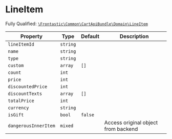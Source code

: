 #  LineItem

Fully Qualified: [`\Frontastic\Common\CartApiBundle\Domain\LineItem`](../../../../src/php/CartApiBundle/Domain/LineItem.php)

Property|Type|Default|Description
--------|----|-------|-----------
`lineItemId`|`string`||
`name`|`string`||
`type`|`string`||
`custom`|`array`|`[]`|
`count`|`int`||
`price`|`int`||
`discountedPrice`|`int`||
`discountTexts`|`array`|`[]`|
`totalPrice`|`int`||
`currency`|`string`||
`isGift`|`bool`|`false`|
`dangerousInnerItem`|`mixed`||Access original object from backend


